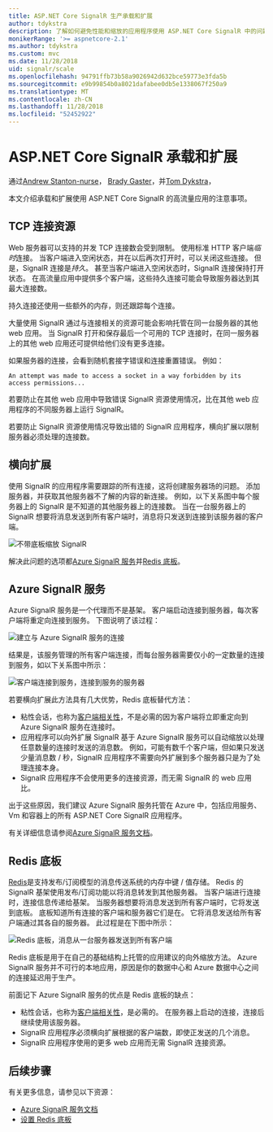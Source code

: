 ```yaml
---
title: ASP.NET Core SignalR 生产承载和扩展
author: tdykstra
description: 了解如何避免性能和缩放的应用程序使用 ASP.NET Core SignalR 中的问题。
monikerRange: '>= aspnetcore-2.1'
ms.author: tdykstra
ms.custom: mvc
ms.date: 11/28/2018
uid: signalr/scale
ms.openlocfilehash: 94791ffb73b58a9026942d632bce59773e3fda5b
ms.sourcegitcommit: e9b99854b0a8021dafabee0db5e1338067f250a9
ms.translationtype: MT
ms.contentlocale: zh-CN
ms.lasthandoff: 11/28/2018
ms.locfileid: "52452922"
---
```

# <a name="aspnet-core-signalr-hosting-and-scaling"></a>ASP.NET Core SignalR 承载和扩展

通过[Andrew Stanton-nurse](https://twitter.com/anurse)， [Brady Gaster](https://twitter.com/bradygaster)，并[Tom Dykstra](https://github.com/tdykstra)，

本文介绍承载和扩展使用 ASP.NET Core SignalR 的高流量应用的注意事项。

## <a name="tcp-connection-resources"></a>TCP 连接资源

Web 服务器可以支持的并发 TCP 连接数会受到限制。 使用标准 HTTP 客户端*临时*连接。 当客户端进入空闲状态，并在以后再次打开时，可以关闭这些连接。 但是，SignalR 连接是*持久*。 甚至当客户端进入空闲状态时，SignalR 连接保持打开状态。 在高流量应用中提供多个客户端，这些持久连接可能会导致服务器达到其最大连接数。

持久连接还使用一些额外的内存，则还跟踪每个连接。

大量使用 SignalR 通过与连接相关的资源可能会影响托管在同一台服务器的其他 web 应用。 当 SignalR 打开和保存最后一个可用的 TCP 连接时，在同一服务器上的其他 web 应用还可提供给他们没有更多连接。

如果服务器的连接，会看到随机套接字错误和连接重置错误。 例如：

```
An attempt was made to access a socket in a way forbidden by its access permissions...
```

若要防止在其他 web 应用中导致错误 SignalR 资源使用情况，比在其他 web 应用程序的不同服务器上运行 SignalR。

若要防止 SignalR 资源使用情况导致出错的 SignalR 应用程序，横向扩展以限制服务器必须处理的连接数。

## <a name="scale-out"></a>横向扩展

使用 SignalR 的应用程序需要跟踪的所有连接，这将创建服务器场的问题。 添加服务器，并获取其他服务器不了解的内容的新连接。 例如，以下关系图中每个服务器上的 SignalR 是不知道的其他服务器上的连接数。 当在一台服务器上的 SignalR 想要将消息发送到所有客户端时，消息将只发送到连接到该服务器的客户端。

![不带底板缩放 SignalR](scale/_static/scale-no-backplane.png)

解决此问题的选项都[Azure SignalR 服务](#azure-signalr-service)并[Redis 底板](#redis-backplane)。

## <a name="azure-signalr-service"></a>Azure SignalR 服务

Azure SignalR 服务是一个代理而不是基架。 客户端启动连接到服务器，每次客户端将重定向连接到服务。 下图说明了该过程：

![建立与 Azure SignalR 服务的连接](scale/_static/azure-signalr-service-one-connection.png)

结果是，该服务管理的所有客户端连接，而每台服务器需要仅小的一定数量的连接到服务，如以下关系图中所示：

![客户端连接到服务，连接到服务的服务器](scale/_static/azure-signalr-service-multiple-connections.png)

若要横向扩展此方法具有几大优势，Redis 底板替代方法：

* 粘性会话，也称为[客户端相关性](/iis/extensions/configuring-application-request-routing-arr/http-load-balancing-using-application-request-routing#step-3---configure-client-affinity)，不是必需的因为客户端将立即重定向到 Azure SignalR 服务在连接时。
* 应用程序可以向外扩展 SignalR 基于 Azure SignalR 服务可以自动缩放以处理任意数量的连接时发送的消息数。 例如，可能有数千个客户端，但如果只发送少量消息数 / 秒，SignalR 应用程序不需要向外扩展到多个服务器只是为了处理连接本身。
* SignalR 应用程序不会使用更多的连接资源，而无需 SignalR 的 web 应用比。

出于这些原因，我们建议 Azure SignalR 服务托管在 Azure 中，包括应用服务、 Vm 和容器上的所有 ASP.NET Core SignalR 应用程序。

有关详细信息请参阅[Azure SignalR 服务文档](/azure/azure-signalr/signalr-overview)。

## <a name="redis-backplane"></a>Redis 底板

[Redis](https://redis.io/)是支持发布/订阅模型的消息传送系统的内存中键 / 值存储。 Redis 的 SignalR 基架使用发布/订阅功能以将消息转发到其他服务器。 当客户端进行连接时，连接信息传递给基架。 当服务器想要将消息发送到所有客户端时，它将发送到底板。 底板知道所有连接的客户端和服务器它们是在。 它将消息发送给所有客户端通过其各自的服务器。 此过程是在下图中所示：

![Redis 底板，消息从一台服务器发送到所有客户端](scale/_static/redis-backplane.png)

Redis 底板是用于在自己的基础结构上托管的应用建议的向外缩放方法。 Azure SignalR 服务并不可行的本地应用，原因是你的数据中心和 Azure 数据中心之间的连接延迟用于生产。

前面记下 Azure SignalR 服务的优点是 Redis 底板的缺点：

* 粘性会话，也称为[客户端相关性](/iis/extensions/configuring-application-request-routing-arr/http-load-balancing-using-application-request-routing#step-3---configure-client-affinity)，是必需的。 在服务器上启动的连接，连接后继续使用该服务器。
* SignalR 应用程序必须横向扩展根据的客户端数，即使正发送的几个消息。
* SignalR 应用程序使用的更多 web 应用而无需 SignalR 连接资源。

## <a name="next-steps"></a>后续步骤

有关更多信息，请参见以下资源：

* [Azure SignalR 服务文档](/azure/azure-signalr/signalr-overview)
* [设置 Redis 底板](xref:signalr/redis-backplane)
